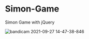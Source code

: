 # Simon-Game
Simon Game with jQuery


![bandicam 2021-09-27 14-47-38-846](https://user-images.githubusercontent.com/54683786/134902460-d19c8032-730b-4ba9-9b40-29d9f2e7ea60.gif)

